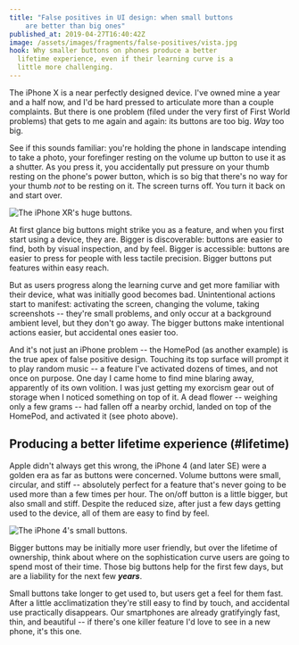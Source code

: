 ```yaml
---
title: "False positives in UI design: when small buttons
    are better than big ones"
published_at: 2019-04-27T16:40:42Z
image: /assets/images/fragments/false-positives/vista.jpg
hook: Why smaller buttons on phones produce a better
  lifetime experience, even if their learning curve is a
  little more challenging.
---
```


The iPhone X is a near perfectly designed device. I've
owned mine a year and a half now, and I'd be hard pressed
to articulate more than a couple complaints. But there is
one problem (filed under the very first of First World
problems) that gets to me again and again: its buttons are
too big. _Way_ too big.

See if this sounds familiar: you're holding the phone in
landscape intending to take a photo, your forefinger
resting on the volume up button to use it as a shutter. As
you press it, you accidentally put pressure on your thumb
resting on the phone's power button, which is so big that
there's no way for your thumb _not_ to be resting on it.
The screen turns off. You turn it back on and start over.

![The iPhone XR's huge buttons.](/assets/images/fragments/false-positives/iphone-xr.jpg)

At first glance big buttons might strike you as a feature,
and when you first start using a device, they are. Bigger
is discoverable: buttons are easier to find, both by visual
inspection, and by feel. Bigger is accessible: buttons are
easier to press for people with less tactile precision.
Bigger buttons put features within easy reach.

But as users progress along the learning curve and get more
familiar with their device, what was initially good becomes
bad. Unintentional actions start to manifest: activating
the screen, changing the volume, taking screenshots --
they're small problems, and only occur at a background
ambient level, but they don't go away. The bigger buttons
make intentional actions easier, but accidental ones easier
too.

And it's not just an iPhone problem -- the HomePod (as
another example) is the true apex of false positive design.
Touching its top surface will prompt it to play random
music -- a feature I've activated dozens of times, and not
once on purpose. One day I came home to find mine blaring
away, apparently of its own volition. I was just getting my
exorcism gear out of storage when I noticed something on
top of it. A dead flower -- weighing only a few grams --
had fallen off a nearby orchid, landed on top of the
HomePod, and activated it (see photo above).

## Producing a better lifetime experience (#lifetime)

Apple didn't always get this wrong, the iPhone 4 (and later
SE) were a golden era as far as buttons were concerned.
Volume buttons were small, circular, and stiff --
absolutely perfect for a feature that's never going to be
used more than a few times per hour. The on/off button is a
little bigger, but also small and stiff. Despite the
reduced size, after just a few days getting used to the
device, all of them are easy to find by feel.

![The iPhone 4's small buttons.](/assets/images/fragments/false-positives/iphone-4.jpg)

Bigger buttons may be initially more user friendly, but
over the lifetime of ownership, think about where on the
sophistication curve users are going to spend most of their
time. Those big buttons help for the first few days, but
are a liability for the next few ***years***.

Small buttons take longer to get used to, but users get a
feel for them fast. After a little acclimatization they're
still easy to find by touch, and accidental use practically
disappears. Our smartphones are already gratifyingly fast,
thin, and beautiful -- if there's one killer feature I'd
love to see in a new phone, it's this one.
